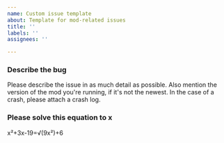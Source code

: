 ```yaml
---
name: Custom issue template
about: Template for mod-related issues
title: ''
labels: ''
assignees: ''

---
```


### Describe the bug

Please describe the issue  in as much detail as possible. Also mention the version of the mod you're running, if it's not the newest. In the case of a crash, please attach a crash log.

### Please solve this equation to x

x²+3x-19=√(9x²)+6
